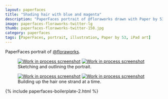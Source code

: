 ```yaml
---
layout: paperfaces
title: "Shading hair with blue and magenta"
description: "PaperFaces portrait of @floraworks drawn with Paper by 53 on an iPad."
image: paperfaces-floraworks-twitter-lg
thumb: paperfaces-floraworks-twitter-150.jpg
category: paperfaces
tags: [PaperFaces, portrait, illustration, Paper by 53, iPad art]
---
```


PaperFaces portrait of [@floraworks](http://twitter.com/floraworks).

<figure class="half">
	<a href="{{ site.url }}/images/paperfaces-floraworks-process-1-lg.jpg"><img src="{{ site.url }}/images/paperfaces-floraworks-process-1-600.jpg" alt="Work in process screenshot"></a>
	<a href="{{ site.url }}/images/paperfaces-floraworks-process-2-lg.jpg"><img src="{{ site.url }}/images/paperfaces-floraworks-process-2-600.jpg" alt="Work in process screenshot"></a>
	<figcaption>Sketching and outlining the portrait.</figcaption>
</figure>

<figure class="half">
	<a href="{{ site.url }}/images/paperfaces-floraworks-process-3-lg.jpg"><img src="{{ site.url }}/images/paperfaces-floraworks-process-3-600.jpg" alt="Work in process screenshot"></a>
	<a href="{{ site.url }}/images/paperfaces-floraworks-process-4-lg.jpg"><img src="{{ site.url }}/images/paperfaces-floraworks-process-4-600.jpg" alt="Work in process screenshot"></a>
	<figcaption>Building up the hair one strand at a time.</figcaption>
</figure>

{% include paperfaces-boilerplate-2.html %}